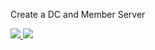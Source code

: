 Create a DC and Member Server


<a href="https://portal.azure.com/#create/Microsoft.Template/uri/https%3A%2F%2Fraw.githubusercontent.com%2Fryanferguson%2FAzureTemplates%2Fmaster%2FDomain%20Controller%20with%20Member%20Server%2Fazuredeploy.json" target="_blank">
    <img src="http://azuredeploy.net/deploybutton.png"/>
</a>
<a href="http://armviz.io/#/?load=https%3A%2F%2Fraw.githubusercontent.com%2Fryanferguson%2FAzureTemplates%2Fmaster%2FDomain%20Controller%20with%20Member%20Server%2Fazuredeploy.json" target="_blank">
    <img src="http://armviz.io/visualizebutton.png"/>
</a>

